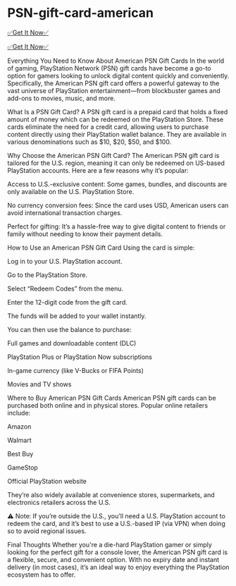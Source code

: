 # PSN-gift-card-american

[✅Get It Now✅](https://top.bestrewardtooday.com/gift/)

[✅Get It Now✅](https://top.bestrewardtooday.com/gift/)

Everything You Need to Know About American PSN Gift Cards
In the world of gaming, PlayStation Network (PSN) gift cards have become a go-to option for gamers looking to unlock digital content quickly and conveniently. Specifically, the American PSN gift card offers a powerful gateway to the vast universe of PlayStation entertainment—from blockbuster games and add-ons to movies, music, and more.

What Is a PSN Gift Card?
A PSN gift card is a prepaid card that holds a fixed amount of money which can be redeemed on the PlayStation Store. These cards eliminate the need for a credit card, allowing users to purchase content directly using their PlayStation wallet balance. They are available in various denominations such as $10, $20, $50, and $100.

Why Choose the American PSN Gift Card?
The American PSN gift card is tailored for the U.S. region, meaning it can only be redeemed on US-based PlayStation accounts. Here are a few reasons why it’s popular:

Access to U.S.-exclusive content: Some games, bundles, and discounts are only available on the U.S. PlayStation Store.

No currency conversion fees: Since the card uses USD, American users can avoid international transaction charges.

Perfect for gifting: It’s a hassle-free way to give digital content to friends or family without needing to know their payment details.

How to Use an American PSN Gift Card
Using the card is simple:

Log in to your U.S. PlayStation account.

Go to the PlayStation Store.

Select “Redeem Codes” from the menu.

Enter the 12-digit code from the gift card.

The funds will be added to your wallet instantly.

You can then use the balance to purchase:

Full games and downloadable content (DLC)

PlayStation Plus or PlayStation Now subscriptions

In-game currency (like V-Bucks or FIFA Points)

Movies and TV shows

Where to Buy American PSN Gift Cards
American PSN gift cards can be purchased both online and in physical stores. Popular online retailers include:

Amazon

Walmart

Best Buy

GameStop

Official PlayStation website

They’re also widely available at convenience stores, supermarkets, and electronics retailers across the U.S.

⚠️ Note: If you’re outside the U.S., you’ll need a U.S. PlayStation account to redeem the card, and it’s best to use a U.S.-based IP (via VPN) when doing so to avoid regional issues.

Final Thoughts
Whether you're a die-hard PlayStation gamer or simply looking for the perfect gift for a console lover, the American PSN gift card is a flexible, secure, and convenient option. With no expiry date and instant delivery (in most cases), it’s an ideal way to enjoy everything the PlayStation ecosystem has to offer.
